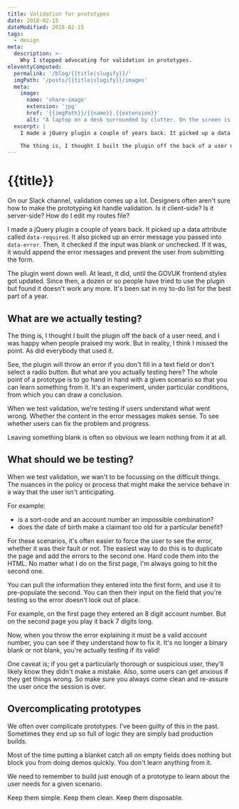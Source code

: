 ```yaml
---
title: Validation for prototypes
date: 2018-02-15
dateModified: 2018-02-15
tags:
  - design
meta:
  description: >-
    Why I stopped advocating for validation in prototypes.
eleventyComputed:
  permalink: '/blog/{{title|slugify}}/'
  imgPath: '/posts/{{title|slugify}}/images'
  meta:
    image:
      name: 'share-image'
      extension: 'jpg'
      href: '{{imgPath}}/{{name}}.{{extension}}'
      alt: "A laptop on a desk surrounded by clutter. On the screen is a GOVUK service showing a validation error, which is a red box at the top of the page."
  excerpt: |
    I made a jQuery plugin a couple of years back. It picked up a data attribute called `data-required`. It also picked up an error message you passed into `data-error`. Then, it checked if the input was blank or unchecked. If it was, it would append the error messages and prevent the user from submitting the form.

    The thing is, I thought I built the plugin off the back of a user need, and I was happy when people praised my work. But in reality, I think I missed the point. As did everybody that used it.
---
```


# {{title}}

On our Slack channel, validation comes up a lot. Designers often aren't sure how to make the prototyping kit handle validation. Is it client-side? Is it server-side? How do I edit my routes file?

I made a jQuery plugin a couple of years back. It picked up a data attribute called `data-required`. It also picked up an error message you passed into `data-error`. Then, it checked if the input was blank or unchecked. If it was, it would append the error messages and prevent the user from submitting the form.

The plugin went down well. At least, it did, until the GOVUK frontend styles got updated. Since then, a dozen or so people have tried to use the plugin but found it doesn't work any more. It's been sat in my to-do list for the best part of a year.

## What are we actually testing?

The thing is, I thought I built the plugin off the back of a user need, and I was happy when people praised my work. But in reality, I think I missed the point. As did everybody that used it.

See, the plugin will throw an error if you don't fill in a text field or don't select a radio button. But what are you actually testing here? The whole point of a prototype is to go hand in hand with a given scenario so that you can learn something from it. It's an experiment, under particular conditions, from which you can draw a conclusion.

When we test validation, we're testing if users understand what went wrong. Whether the content in the error messages makes sense. To see whether users can fix the problem and progress.

Leaving something blank is often so obvious we learn nothing from it at all.

## What should we be testing?

When we test validation, we wan't to be focussing on the difficult things. The nuances in the policy or process that might make the service behave in a way that the user isn't anticipating.

For example:
- is a sort-code and an account number an impossible combination?
- does the date of birth make a claimant too old for a particular benefit?

For these scenarios, it's often easier to force the user to see the error, whether it was their fault or not. The easiest way to do this is to duplicate the page and add the errors to the second one. Hard code them into the HTML. No matter what I do on the first page, I'm always going to hit the second one.

You can pull the information they entered into the first form, and use it to pre-populate the second. You can then their input on the field that you're testing so the error doesn't look out of place.

For example, on the first page they entered an 8 digit account number. But on the second page you play it back 7 digits long.

Now, when you throw the error explaining it must be a valid account number, you can see if they understand how to fix it. It's no longer a binary blank or not blank, you're actually testing if its valid!

One caveat is; if you get a particularly thorough or suspicious user, they'll likely know they didn't make a mistake. Also, some users can get anxious if they get things wrong. So make sure you always come clean and re-assure the user once the session is over.

## Overcomplicating prototypes

We often over complicate prototypes. I've been guilty of this in the past. Sometimes they end up so full of logic they are simply bad production builds.

Most of the time putting a blanket catch all on empty fields does nothing but block you from doing demos quickly. You don't learn anything from it.

We need to remember to build just enough of a prototype to learn about the user needs for a given scenario.

Keep them simple. Keep them clean. Keep them disposable.














